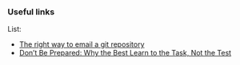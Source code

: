 ### Useful links

List:  
- [The right way to email a git repository](https://statagroup.com/articles/git-bundle)
- [Don’t Be Prepared: Why the Best Learn to the Task, Not the Test](https://discoverpraxis.com/dont-be-prepared-the-best-learn-to-the-task-not-the-test/)